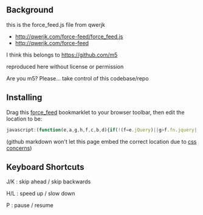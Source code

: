 Background
----------

this is the force_feed.js file from qwerjk

* http://qwerjk.com/force-feed/force_feed.js
* http://qwerjk.com/force-feed

I think this belongs to https://github.com/m5

reproduced here without license or permission

Are you m5? Please... take control of this codebase/repo

Installing
----------

Drag this [force_feed](https://localhost) bookmarklet to your browser toolbar, then edit the location to be:

```javascript
javascript:(function(e,a,g,h,f,c,b,d){if(!(f=e.jQuery)||g>f.fn.jquery||h(f)){c=a.createElement("script");c.type="text/javascript";c.src="https://ajax.googleapis.com/ajax/libs/jquery/"+g+"/jquery.min.js";c.onload=c.onreadystatechange=function(){if(!b&&(!(d=this.readyState)||d=="loaded"||d=="complete")){h((f=e.jQuery).noConflict(1),b=1);f(c).remove()}};a.documentElement.childNodes[0].appendChild(c)}})(window,document,"1.4.2",function($,L){window.speedReaderJQuery = $;var script=document.createElement("script");script.setAttribute("type","text/javascript");script.setAttribute("src", "https://qwerjk.com/force-feed/force_feed.js");document.getElementsByTagName("head")[0].appendChild(script);script = document.createElement("link");script.setAttribute("rel", "stylesheet");script.setAttribute("type", "text/css");script.setAttribute("href", "https://qwerjk.com/force-feed/force_feed.css");document.getElementsByTagName("head")[0].appendChild(script); window.speedReaderConfig={"maxWords":4,"speed":800,"weighted":true,"flickerText":true,"autoscroll":false,"maxLetters":15};});
```

(github markdown won't let this page embed the correct location due to [css concerns](http://stackoverflow.com/questions/203171/bookmarklet-link-in-markdown-document))


Keyboard Shortcuts
------------------

J/K : skip ahead / skip backwards

H/L : speed up / slow down

P : pause / resume
